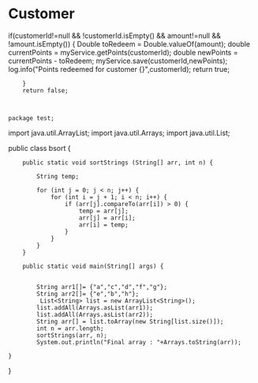 # Customer

if(customerId!=null && !customerId.isEmpty() && amount!=null && !amount.isEmpty()) {
			Double toRedeem = Double.valueOf(amount); 
			double currentPoints = myService.getPoints(customerId); 
			double newPoints = currentPoints - toRedeem; 
			myService.save(customerId,newPoints); 
			log.info("Points redeemed for customer {}",customerId); 
			return true; 

		}
		return false; 
    
    
    
    package test;

import java.util.ArrayList;
import java.util.Arrays;
import java.util.List;

public class bsort {

				
		public static void sortStrings (String[] arr, int n) {
			
			String temp;
			
			for (int j = 0; j < n; j++) {
				for (int i = j + 1; i < n; i++) {
					if (arr[j].compareTo(arr[i]) > 0) {
						temp = arr[j];
						arr[j] = arr[i];
						arr[i] = temp;
					}
				}
			}
 		}
		
		public static void main(String[] args) {
			
			
			String arr1[]= {"a","c","d","f","g"};
	    	String arr2[]= {"e","b","h"};
	         List<String> list = new ArrayList<String>();
	        list.addAll(Arrays.asList(arr1));
	        list.addAll(Arrays.asList(arr2));
	        String arr[] = list.toArray(new String[list.size()]);
			int n = arr.length;
			sortStrings(arr, n);
			System.out.println("Final array : "+Arrays.toString(arr));
			
	}
}

